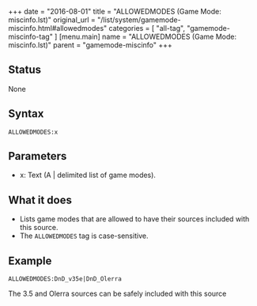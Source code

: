 +++
date = "2016-08-01"
title = "ALLOWEDMODES (Game Mode: miscinfo.lst)"
original_url = "/list/system/gamemode-miscinfo.html#allowedmodes"
categories = [ "all-tag", "gamemode-miscinfo-tag" ]
[menu.main]
    name = "ALLOWEDMODES (Game Mode: miscinfo.lst)"
    parent = "gamemode-miscinfo"
+++

## Status

None

## Syntax

`ALLOWEDMODES:x`

## Parameters

-   x: Text (A | delimited list of game modes).



What it does
------------

-   Lists game modes that are allowed to have their sources included
    with this source.
-   The `ALLOWEDMODES` tag is case-sensitive.

Example
-------

`ALLOWEDMODES:DnD_v35e|DnD_Olerra`

The 3.5 and Olerra sources can be safely included with this source

